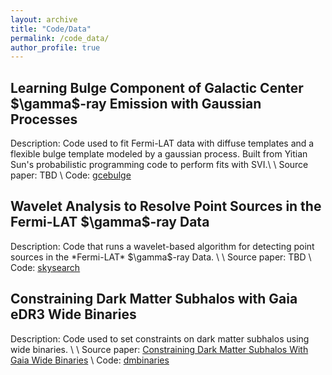 ```yaml
---
layout: archive
title: "Code/Data"
permalink: /code_data/
author_profile: true
---
```


<h2>Learning Bulge Component of Galactic Center $\gamma$-ray Emission with Gaussian Processes</h2>
Description: Code used to fit Fermi-LAT data with diffuse templates and a flexible bulge template modeled by a gaussian process. Built from Yitian Sun's probabilistic programming code to perform fits with SVI.\
\
Source paper: TBD \
Code: <a href="https://github.com/edwarddramirez/gcebulge">gcebulge</a>

<h2>Wavelet Analysis to Resolve Point Sources in the Fermi-LAT $\gamma$-ray Data</h2>
Description: Code that runs a wavelet-based algorithm for detecting point sources in the *Fermi-LAT* $\gamma$-ray Data. \
\
Source paper: TBD \
Code: <a href="https://github.com/edwarddramirez/skysearch">skysearch</a>

<h2>Constraining Dark Matter Subhalos with Gaia eDR3 Wide Binaries</h2>
Description: Code used to set constraints on dark matter subhalos using wide binaries. \
\
Source paper: <a href="https://arxiv.org/abs/2209.08100"> Constraining Dark Matter Subhalos With Gaia Wide Binaries</a> \
Code: <a href="https://github.com/edwarddramirez/dmbinaries">dmbinaries</a>
